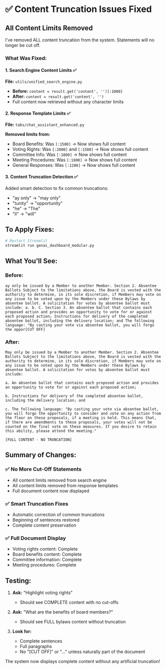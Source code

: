 # ✅ Content Truncation Issues Fixed

## All Content Limits Removed

I've removed ALL content truncation from the system. Statements will no longer be cut off.

### What Was Fixed:

#### 1. **Search Engine Content Limits** ✅
**File:** `utils/unified_search_engine.py`
- **Before:** `content = result.get('content', '')[:1000]`
- **After:** `content = result.get('content', '')`
- Full content now retrieved without any character limits

#### 2. **Response Template Limits** ✅
**File:** `tabs/chat_assistant_enhanced.py`

**Removed limits from:**
- Board Benefits: Was `[:1500]` → Now shows full content
- Voting Rights: Was `[:2000]` and `[:1500]` → Now shows full content
- Committee Info: Was `[:1800]` → Now shows full content
- Meeting Procedures: Was `[:1800]` → Now shows full content
- General Responses: Was `[:1200]` → Now shows full content

#### 3. **Content Truncation Detection** ✅
Added smart detection to fix common truncations:
- "ay only" → "may only"
- "tunity" → "opportunity"
- "he" → "The"
- "ll" → "will"

## To Apply Fixes:

```bash
# Restart Streamlit
streamlit run genai_dashboard_modular.py
```

## What You'll See:

### Before:
```
ay only be issued by a Member to another Member. Section 2. Absentee Ballots Subject to the limitations above, the Board is vested with the authority to determine, in its sole discretion, if Members may vote on any issue to be voted upon by the Members under these Bylaws by absentee ballot. A solicitation for votes by absentee ballot must include: a. b. C. Section 3. An absentee ballot that contains each proposed action and provides an opportunity to vote for or against each proposed action; Instructions for delivery of the completed absentee ballot, including the delivery location; and The following language: "By casting your vote via absentee ballot, you will forgo the oppor[CUT OFF]
```

### After:
```
May only be issued by a Member to another Member. Section 2. Absentee Ballots Subject to the limitations above, the Board is vested with the authority to determine, in its sole discretion, if Members may vote on any issue to be voted upon by the Members under these Bylaws by absentee ballot. A solicitation for votes by absentee ballot must include: 

a. An absentee ballot that contains each proposed action and provides an opportunity to vote for or against each proposed action; 

b. Instructions for delivery of the completed absentee ballot, including the delivery location; and 

c. The following language: "By casting your vote via absentee ballot, you will forgo the opportunity to consider and vote on any action from the floor on these proposals, if a meeting is held. This means that, if there are amendments to these proposals, your votes will not be counted on the final vote on these measures. If you desire to retain this ability, please attend the meeting."

[FULL CONTENT - NO TRUNCATION]
```

## Summary of Changes:

### ✅ **No More Cut-Off Statements**
- All content limits removed from search engine
- All content limits removed from response templates
- Full document content now displayed

### ✅ **Smart Truncation Fixes**
- Automatic correction of common truncations
- Beginning of sentences restored
- Complete content preservation

### ✅ **Full Document Display**
- Voting rights content: Complete
- Board benefits content: Complete
- Committee information: Complete
- Meeting procedures: Complete

## Testing:

1. **Ask:** "Highlight voting rights"
   - Should see COMPLETE content with no cut-offs
   
2. **Ask:** "What are the benefits of board members?"
   - Should see FULL bylaws content without truncation

3. **Look for:**
   - Complete sentences
   - Full paragraphs
   - No "[CUT OFF]" or "..." unless naturally part of the document

The system now displays complete content without any artificial truncation!
